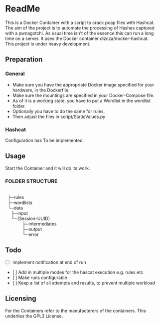 # ReadMe

This is a Docker Container with a script to crack pcap files with Hashcat. The aim of the project is to automate the processing of Hashes captured with a pwnagotchi. As usual time isn't of the essence this can run a long time on a server.
It uses the Docker container dizcza/docker-hashcat. \
This project is under heavy development.

## Preparation

### General

* Make sure you have the appropriate Docker image specified for your hardware, in the Dockerfile.
* Make sure the mountings are specified in your Docker-Compose file.
* As of it is a working state, you have to put a Wordlist in the wordlist folder.
* Optionally you have to do the same for rules.
* Then adjust the files in script/StaticValues.py

### Hashcat

Configuration has To be implemented.

## Usage

Start the Container and it will do its work.

### FOLDER STRUCTURE

\
  ├─rules \
  ├─wordlists \
  └─data \
     ├─input \
     └─[Session-UUID] \
              ├─intermediates \
              ├─output \
              └─error

## Todo

- [ ] implement notification at end of run
- [ ] Add in multiple modes for the hascat execution e.g. rules etc
- [ ] Make runs configurable
- [ ] Keep a list of all attempts and results, to prevent multiple workload

## Licensing

For the Containers refer to the manufacterers of the containers.
This underlies the GPL3 License.
